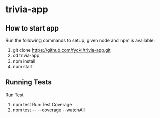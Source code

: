 # trivia-app
## How to start app
Run the following commands to setup, given node and npm is available:

  1. git clone https://github.com/fyckl/trivia-app.git
  2. cd trivia-app
  3. npm install
  4. npm start 

## Running Tests
Run Test
  1. npm test 
Run Test Coverage
  1. npm test -- --coverage --watchAll 
